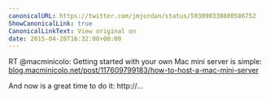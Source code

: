 ```yaml
---
canonicalURL: https://twitter.com/jmjordan/status/593090330800586752
ShowCanonicalLink: true
CanonicalLinkText: View original on
date: 2015-04-28T16:32:08+00:00
---
```

RT @macminicolo: Getting started with your own Mac mini server is simple: [blog.macminicolo.net/post/117609799183/how-to-host-a-mac-mini-server](http://blog.macminicolo.net/post/117609799183/how-to-host-a-mac-mini-server)

And now is a great time to do it: http://…